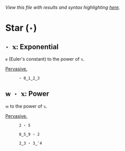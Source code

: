 *View this file with results and syntax highlighting [here](https://mlochbaum.github.io/BQN/help/exponential_power.html).*

# Star (`⋆`)
    
## `⋆ 𝕩`: Exponential  
    
`e` (Euler's constant) to the power of `𝕩`.
    
[Pervasive.](../doc/arithmetic.md#pervasion)
    
          ⋆ 0‿1‿2‿3

    
    
## `𝕨 ⋆ 𝕩`: Power
    
`𝕨` to the power of `𝕩`.
    
[Pervasive.](../doc/arithmetic.md#pervasion)
    
          2 ⋆ 5

          8‿5‿9 ⋆ 2

          2‿3 ⋆ 3‿¯4

    
